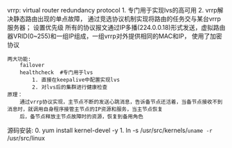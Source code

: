vrrp: virtual router redundancy protocol
	1. 专门用于实现lvs的高可用
	2. vrrp解决静态路由出现的单点故障， 通过竞选协议机制实现将路由的任务交与某台vrrp服务器； 设置优先级
		所有的协议报文通过IP多播(224.0.0.18)形式发送，虚拟路由器VRID(0~255)和一组IP组成，一组vrrp对外提供相同的MAC和IP，
		使用了加密协议
	
	两大功能:
		failover
		healthcheck  #专门用于lvs
			1. 直接在keepalive中配置实现lvs
			2. 对lvs后的集群进行健康检查
	原理：
		通过vrrp协议实现，主节点不断的发送心跳消息，告诉备节点还活着，当备节点接收不到消息时，就调用自身程序接管主节点的IP资源和服务，当主节点恢复
		后，备节点释放主节点故障时的资源，恢复到备用角色
		
源码安装:
	0. yum install kernel-devel -y
	1. ln -s /usr/src/kernels/`uname -r` /usr/src/linux
